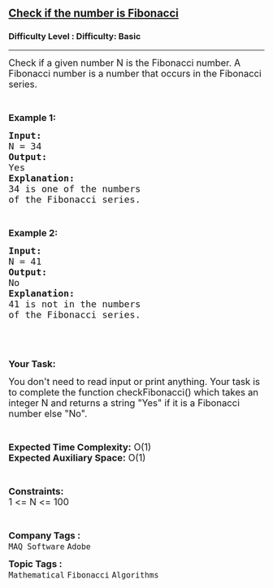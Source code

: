 <h2><a href="https://www.geeksforgeeks.org/problems/check-if-the-number-is-fibonacci4654/1?itm_source=geeksforgeeks&itm_medium=article&itm_campaign=practice_card">Check if the number is Fibonacci</a></h2><h3>Difficulty Level : Difficulty: Basic</h3><hr><div class="problems_problem_content__Xm_eO"><p><span style="font-size:18px">Check if a given number N is the Fibonacci number. A Fibonacci number is a number that occurs in the Fibonacci series.</span></p>

<p>&nbsp;</p>

<p><strong><span style="font-size:18px">Example 1:</span></strong></p>

<pre><strong><span style="font-size:18px">Input:</span></strong>
<span style="font-size:18px">N = 34</span>
<strong><span style="font-size:18px">Output:</span></strong>
<span style="font-size:18px">Yes</span>
<strong><span style="font-size:18px">Explanation:</span></strong>
<span style="font-size:18px">34 is one of the numbers </span>
<span style="font-size:18px">of the Fibonacci series.</span></pre>

<p>&nbsp;</p>

<p><strong><span style="font-size:18px">Example 2:</span></strong></p>

<pre><strong><span style="font-size:18px">Input:</span></strong>
<span style="font-size:18px">N = 41</span>
<strong><span style="font-size:18px">Output:</span></strong>
<span style="font-size:18px">No</span>
<strong><span style="font-size:18px">Explanation:</span></strong>
<span style="font-size:18px">41 is not in the numbers </span>
<span style="font-size:18px">of the Fibonacci series.</span></pre>

<p>&nbsp;</p>

<p>&nbsp;</p>

<p><strong><span style="font-size:18px">Your Task:</span></strong></p>

<p><span style="font-size:18px">You don't need to read input or print anything. Your task is to complete the function checkFibonacci() which takes an integer N and returns a string "Yes" if it is a Fibonacci number else "No".</span></p>

<p>&nbsp;</p>

<p><span style="font-size:18px"><strong>Expected Time Complexity:</strong> O(1)<br>
<strong>Expected Auxiliary Space:</strong> O(1)</span></p>

<p>&nbsp;</p>

<p><span style="font-size:18px"><strong>Constraints:</strong><br>
1 &lt;= N&nbsp;&lt;= 100</span></p>

<p>&nbsp;</p>
</div><p><span style=font-size:18px><strong>Company Tags : </strong><br><code>MAQ Software</code>&nbsp;<code>Adobe</code>&nbsp;<br><p><span style=font-size:18px><strong>Topic Tags : </strong><br><code>Mathematical</code>&nbsp;<code>Fibonacci</code>&nbsp;<code>Algorithms</code>&nbsp;